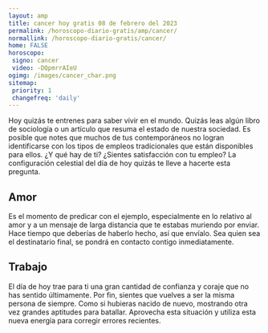 ```yaml
---
layout: amp
title: cancer hoy gratis 08 de febrero del 2023 
permalink: /horoscopo-diario-gratis/amp/cancer/
normallink: /horoscopo-diario-gratis/cancer/
home: FALSE
horoscopo:
 signo: cancer
 video: -DQpmrrAIeU
ogimg: /images/cancer_char.png
sitemap:
 priority: 1
 changefreq: 'daily'
---
```



Hoy quizás te entrenes para saber vivir en el mundo. Quizás leas algún libro de sociología o un artículo que resuma el estado de nuestra sociedad. Es posible que notes que muchos de tus contemporáneos no logran identificarse con los tipos de empleos tradicionales que están disponibles para ellos. ¿Y qué hay de ti? ¿Sientes satisfacción con tu empleo? La configuración celestial del día de hoy quizás te lleve a hacerte esta pregunta.

## Amor

Es el momento de predicar con el ejemplo, especialmente en lo relativo al amor y a un mensaje de larga distancia que te estabas muriendo por enviar. Hace tiempo que deberías de haberlo hecho, así que envíalo. Sea quien sea el destinatario final, se pondrá en contacto contigo inmediatamente.

## Trabajo

El día de hoy trae para ti una gran cantidad de confianza y coraje que no has sentido últimamente. Por fin, sientes que vuelves a ser la misma persona de siempre. Como si hubieras nacido de nuevo, mostrando otra vez grandes aptitudes para batallar. Aprovecha esta situación y utiliza esta nueva energía para corregir errores recientes.